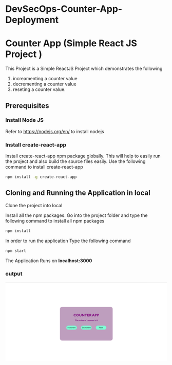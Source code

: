 # DevSecOps-Counter-App-Deployment

# Counter App (Simple React JS Project )
This Project is a Simple ReactJS Project which demonstrates the following
1. increamenting a counter value
2. decrementing a counter value
3. reseting a counter value.

## Prerequisites

### Install Node JS
Refer to https://nodejs.org/en/ to install nodejs

### Install create-react-app
Install create-react-app npm package globally. This will help to easily run the project and also build the source files easily. Use the following command to install create-react-app

```bash
npm install -g create-react-app
```

## Cloning and Running the Application in local

Clone the project into local

Install all the npm packages. Go into the project folder and type the following command to install all npm packages

```bash
npm install
```

In order to run the application Type the following command

```bash
npm start
```

The Application Runs on **localhost:3000**


### output 
 ![Counter App](counterApp.png)
